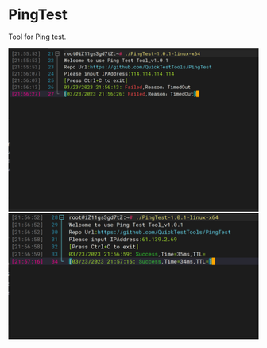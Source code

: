 # PingTest
Tool for Ping test.

![Failed](https://github.com/QuickTestTools/PingTest/raw/master/images/1.png)
![Success](https://github.com/QuickTestTools/PingTest/raw/master/images/2.png)
